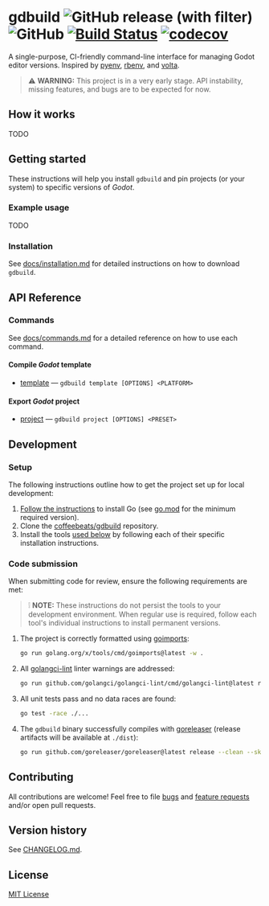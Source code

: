 # **gdbuild** ![GitHub release (with filter)](https://img.shields.io/github/v/release/coffeebeats/gdbuild) ![GitHub](https://img.shields.io/github/license/coffeebeats/gdbuild) [![Build Status](https://img.shields.io/github/actions/workflow/status/coffeebeats/gdbuild/check-commit.yml?branch=main)](https://github.com/coffeebeats/gdbuild/actions?query=branch%3Amain+workflow%3Acheck) [![codecov](https://codecov.io/gh/coffeebeats/gdbuild/graph/badge.svg)](https://codecov.io/gh/coffeebeats/gdbuild)

A single-purpose, CI-friendly command-line interface for managing Godot editor versions. Inspired by [pyenv](https://github.com/pyenv/pyenv), [rbenv](https://github.com/rbenv/rbenv), and [volta](https://github.com/volta-cli/volta).

> ⚠️ **WARNING:** This project is in a very early stage. API instability, missing features, and bugs are to be expected for now.

## **How it works**

TODO

## **Getting started**

These instructions will help you install `gdbuild` and pin projects (or your system) to specific versions of _Godot_.

### **Example usage**

TODO

### **Installation**

See [docs/installation.md](./docs/installation.md#installation) for detailed instructions on how to download `gdbuild`.

## **API Reference**

### **Commands**

See [docs/commands.md](./docs/commands.md) for a detailed reference on how to use each command.

#### **Compile _Godot_ template**

- [template](./docs/commands.md#gdbuild-template) — `gdbuild template [OPTIONS] <PLATFORM>`

#### **Export _Godot_ project**

- [project](./docs/commands.md#gdbuild-project) — `gdbuild project [OPTIONS] <PRESET>`

## **Development**

### Setup

The following instructions outline how to get the project set up for local development:

1. [Follow the instructions](https://go.dev/doc/install) to install Go (see [go.mod](./go.mod) for the minimum required version).
2. Clone the [coffeebeats/gdbuild](https://github.com/coffeebeats/gdbuild) repository.
3. Install the tools [used below](#code-submission) by following each of their specific installation instructions.

### Code submission

When submitting code for review, ensure the following requirements are met:

> ❕ **NOTE:** These instructions do not persist the tools to your development environment. When regular use is required, follow each tool's individual instructions to install permanent versions.

1. The project is correctly formatted using [goimports](https://pkg.go.dev/golang.org/x/tools/cmd/goimports):

    ```sh
    go run golang.org/x/tools/cmd/goimports@latest -w .
    ```

2. All [golangci-lint](https://golangci-lint.run/) linter warnings are addressed:

    ```sh
    go run github.com/golangci/golangci-lint/cmd/golangci-lint@latest run ./...
    ```

3. All unit tests pass and no data races are found:

    ```sh
    go test -race ./...
    ```

4. The `gdbuild` binary successfully compiles with [goreleaser](https://goreleaser.com/) (release artifacts will be available at `./dist`):

    ```sh
    go run github.com/goreleaser/goreleaser@latest release --clean --skip=publish --snapshot
    ```

## **Contributing**

All contributions are welcome! Feel free to file [bugs](https://github.com/coffeebeats/gdbuild/issues/new?assignees=&labels=bug&projects=&template=bug-report.md&title=) and [feature requests](https://github.com/coffeebeats/gdbuild/issues/new?assignees=&labels=enhancement&projects=&template=feature-request.md&title=) and/or open pull requests.

## **Version history**

See [CHANGELOG.md](https://github.com/coffeebeats/gdbuild/blob/main/CHANGELOG.md).

## **License**

[MIT License](https://github.com/coffeebeats/gdbuild/blob/main/LICENSE)
